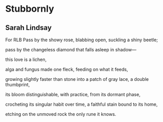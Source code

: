 # Stubbornly
## Sarah Lindsay
For RLB
Pass by the showy rose,
blabbing open,
suckling a shiny beetle;

pass by the changeless diamond
that falls asleep in shadow—

this love is a lichen,

alga and fungus made one fleck,
feeding on what it feeds,

growing slightly faster than stone
into a patch of gray lace,
a double thumbprint,

its bloom distinguishable, with practice,
from its dormant phase,

crocheting its singular habit
over time, a faithful stain
bound to its home,

etching on the unmoved rock
the only rune it knows.